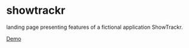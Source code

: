 # showtrackr
landing page presenting features of a fictional application ShowTrackr.

[Demo](https://showtrackr-vidomarkas.netlify.app/)
